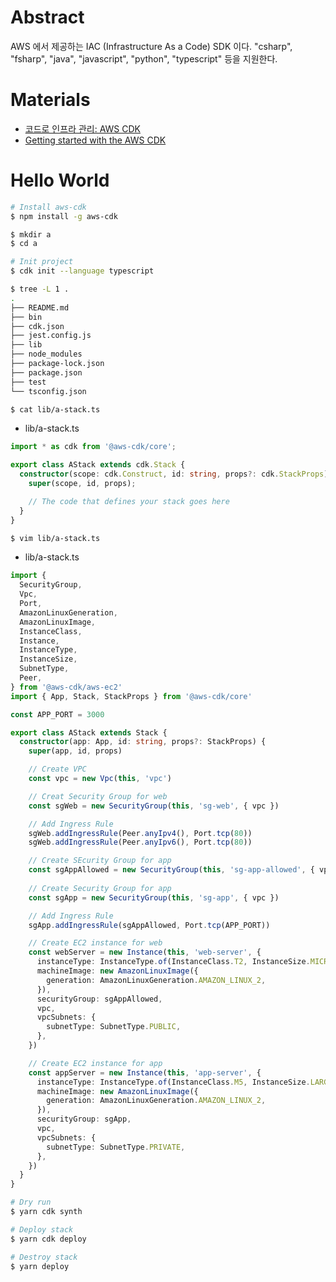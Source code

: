 # Abstract

AWS 에서 제공하는 IAC (Infrastructure As a Code) SDK 이다. "csharp", "fsharp", "java", "javascript", "python", "typescript" 등을 지원한다. 

# Materials

* [코드로 인프라 관리: AWS CDK](https://musma.github.io/2019/11/28/about-aws-cdk.html)
* [Getting started with the AWS CDK](https://docs.aws.amazon.com/cdk/latest/guide/getting_started.html)

# Hello World

```bash
# Install aws-cdk
$ npm install -g aws-cdk

$ mkdir a
$ cd a

# Init project
$ cdk init --language typescript

$ tree -L 1 .
.
├── README.md
├── bin
├── cdk.json
├── jest.config.js
├── lib
├── node_modules
├── package-lock.json
├── package.json
├── test
└── tsconfig.json

$ cat lib/a-stack.ts
```

* lib/a-stack.ts

```ts
import * as cdk from '@aws-cdk/core';

export class AStack extends cdk.Stack {
  constructor(scope: cdk.Construct, id: string, props?: cdk.StackProps) {
    super(scope, id, props);

    // The code that defines your stack goes here
  }
}
```

```bash
$ vim lib/a-stack.ts
```

* lib/a-stack.ts

```ts
import {
  SecurityGroup,
  Vpc,
  Port,
  AmazonLinuxGeneration,
  AmazonLinuxImage,
  InstanceClass,
  Instance,
  InstanceType,
  InstanceSize,
  SubnetType,
  Peer,
} from '@aws-cdk/aws-ec2'
import { App, Stack, StackProps } from '@aws-cdk/core'

const APP_PORT = 3000

export class AStack extends Stack {
  constructor(app: App, id: string, props?: StackProps) {
    super(app, id, props)

    // Create VPC
    const vpc = new Vpc(this, 'vpc')

    // Creat Security Group for web
    const sgWeb = new SecurityGroup(this, 'sg-web', { vpc })

    // Add Ingress Rule
    sgWeb.addIngressRule(Peer.anyIpv4(), Port.tcp(80))
    sgWeb.addIngressRule(Peer.anyIpv6(), Port.tcp(80))

    // Create SEcurity Group for app
    const sgAppAllowed = new SecurityGroup(this, 'sg-app-allowed', { vpc })
    
    // Create Security Group for app
    const sgApp = new SecurityGroup(this, 'sg-app', { vpc })

    // Add Ingress Rule 
    sgApp.addIngressRule(sgAppAllowed, Port.tcp(APP_PORT))

    // Create EC2 instance for web
    const webServer = new Instance(this, 'web-server', {
      instanceType: InstanceType.of(InstanceClass.T2, InstanceSize.MICRO),
      machineImage: new AmazonLinuxImage({
        generation: AmazonLinuxGeneration.AMAZON_LINUX_2,
      }),
      securityGroup: sgAppAllowed,
      vpc,
      vpcSubnets: {
        subnetType: SubnetType.PUBLIC,
      },
    })

    // Create EC2 instance for app
    const appServer = new Instance(this, 'app-server', {
      instanceType: InstanceType.of(InstanceClass.M5, InstanceSize.LARGE),
      machineImage: new AmazonLinuxImage({
        generation: AmazonLinuxGeneration.AMAZON_LINUX_2,
      }),
      securityGroup: sgApp,
      vpc,
      vpcSubnets: {
        subnetType: SubnetType.PRIVATE,
      },
    })
  }
}
```

```bash
# Dry run
$ yarn cdk synth

# Deploy stack
$ yarn cdk deploy

# Destroy stack
$ yarn deploy
```
